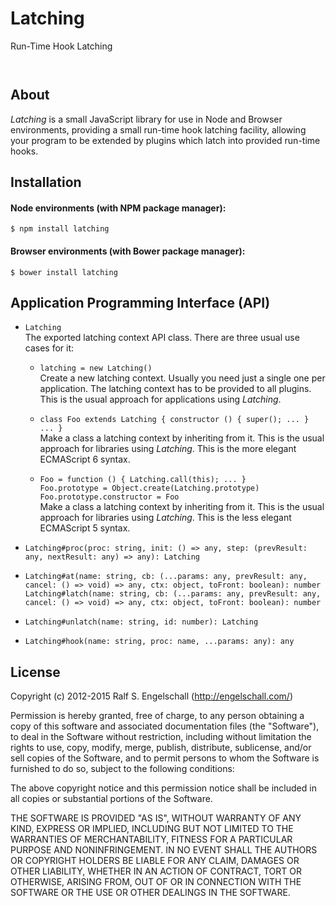 
Latching
========

Run-Time Hook Latching

<p/>
<img src="https://nodei.co/npm/latching.png?downloads=true&stars=true" alt=""/>

<p/>
<img src="https://david-dm.org/rse/latching.png" alt=""/>

About
-----

*Latching* is a small JavaScript library for use in Node and Browser
environments, providing a small run-time hook latching facility,
allowing your program to be extended by plugins which latch into
provided run-time hooks.

Installation
------------

#### Node environments (with NPM package manager):

```shell
$ npm install latching
```

#### Browser environments (with Bower package manager):

```shell
$ bower install latching
```

Application Programming Interface (API)
---------------------------------------

- `Latching`<br/>
   The exported latching context API class. There are three usual use cases for it:

    - `latching = new Latching()`<br/>
      Create a new latching context. Usually you need just a
      single one per application. The latching context has to be provided
      to all plugins. This is the usual approach for applications using *Latching*.

    - `class Foo extends Latching { constructor () { super(); ... } ... }`<br/>
       Make a class a latching context by inheriting from it.
       This is the usual approach for libraries using *Latching*.
       This is the more elegant ECMAScript 6 syntax.

    - `Foo = function () { Latching.call(this); ... }`<br/>
      `Foo.prototype = Object.create(Latching.prototype)`<br/>
      `Foo.prototype.constructor = Foo`<br/>
       Make a class a latching context by inheriting from it.
       This is the usual approach for libraries using *Latching*.
       This is the less elegant ECMAScript 5 syntax.

- `Latching#proc(proc: string, init: () => any, step: (prevResult: any, nextResult: any) => any): Latching`<br/>

- `Latching#at(name: string, cb: (...params: any, prevResult: any, cancel: () => void) => any, ctx: object, toFront: boolean): number`<br/>
  `Latching#latch(name: string, cb: (...params: any, prevResult: any, cancel: () => void) => any, ctx: object, toFront: boolean): number`<br/>

- `Latching#unlatch(name: string, id: number): Latching`<br/>

- `Latching#hook(name: string, proc: name, ...params: any): any`<br/>

License
-------

Copyright (c) 2012-2015 Ralf S. Engelschall (http://engelschall.com/)

Permission is hereby granted, free of charge, to any person obtaining
a copy of this software and associated documentation files (the
"Software"), to deal in the Software without restriction, including
without limitation the rights to use, copy, modify, merge, publish,
distribute, sublicense, and/or sell copies of the Software, and to
permit persons to whom the Software is furnished to do so, subject to
the following conditions:

The above copyright notice and this permission notice shall be included
in all copies or substantial portions of the Software.

THE SOFTWARE IS PROVIDED "AS IS", WITHOUT WARRANTY OF ANY KIND,
EXPRESS OR IMPLIED, INCLUDING BUT NOT LIMITED TO THE WARRANTIES OF
MERCHANTABILITY, FITNESS FOR A PARTICULAR PURPOSE AND NONINFRINGEMENT.
IN NO EVENT SHALL THE AUTHORS OR COPYRIGHT HOLDERS BE LIABLE FOR ANY
CLAIM, DAMAGES OR OTHER LIABILITY, WHETHER IN AN ACTION OF CONTRACT,
TORT OR OTHERWISE, ARISING FROM, OUT OF OR IN CONNECTION WITH THE
SOFTWARE OR THE USE OR OTHER DEALINGS IN THE SOFTWARE.

